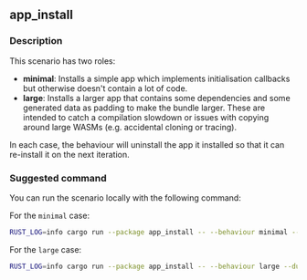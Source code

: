 ## app_install

### Description

This scenario has two roles:
- **minimal**: Installs a simple app which implements initialisation callbacks but otherwise doesn't contain a lot of code.
- **large**: Installs a larger app that contains some dependencies and some generated data as padding to make the bundle larger.
  These are intended to catch a compilation slowdown or issues with copying around large WASMs (e.g. accidental cloning or tracing).

In each case, the behaviour will uninstall the app it installed so that it can re-install it on the next iteration.

### Suggested command

You can run the scenario locally with the following command:

For the `minimal` case:
```bash
RUST_LOG=info cargo run --package app_install -- --behaviour minimal --duration 300
```

For the `large` case:
```bash
RUST_LOG=info cargo run --package app_install -- --behaviour large --duration 300
```
